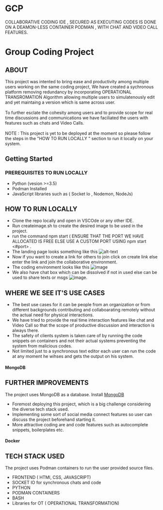 # GCP
COLLABORATIVE CODING IDE , SECURED AS EXECUTING CODES IS DONE ON A DEAMON-LESS CONTAINER PODMAN , WITH CHAT AND VIDEO CALL FEATURES.
# Group Coding Project

## ABOUT
This project was intented to bring ease and productivity among multiple users working on the same coding project, We have created a sychronous platform removing redundancy by incorporating OPERATIONAL TRANSROMATION Algorithm allowing multiple users to simulatenously edit and yet maintaing a version which is same across user.
<br/>
<br/>
To further esclate the cohesity among users and to provide scope for real time discussions and communications we have faciliated the users with features such as chats and Video Calls.
<br/>
<br/>
NOTE : This project is yet to be deployed at the moment so please follow the steps in the "HOW TO RUN LOCALLY " section to run it locally on your system.
## Getting Started

### PREREQUISITES TO RUN LOCALLY 
* Python (vesion >=3.5)
* Podman Installed 
* JavaScript libraries such as ( Socket Io , Nodemon, NodeJs)

## HOW TO RUN LOCALLY 
* Clone the repo locally and open in VSCOde or any other IDE.
* Run createimage.sh to create the desired image to be used in the project.
* run the command npm start ( ENSURE THAT THE PORT WE HAVE ALLOCATED IS FREE ELSE USE A CUSTOM PORT USING npm start <#port> .
* The landing page looks something like this ![alt-text](https://freeimage.host/i/iSFE3G)
* Now if you want to create a link for others to join click on create link else enter the link and join the collaborative environment.
* The coding environment looks like this ![image](https://freeimage.host/i/iSKKcG)
* We also have chat box which can be dissolved if not in used else can be used to share texts or msgs ![image](https://freeimage.host/i/iSfJOQ).

## WHERE WE SEE IT'S USE CASES 
* The best use cases for it can be people from an organization or from different backgrounds contributing and collaboarating remotely without the actual need for physical interactions.
* We have tried to provide the real time interaction features like chat and Video Call so that the scope of productive discussion and interaction is always there.
* The safety of clients system is taken care of by running the code snippets on containers and not their actual systems preventing the system from malicious codes.
* Not limited just to a synchronous text editor each user can run the code at any moment he wihses and gets the output on his system.
#### MongoDB

## FURTHER IMPROVEMENTS
The project uses MongoDB as a database. Install [MongoDB](https://docs.mongodb.com/manual/administration/install-community/)

* Foremost deploying this project, which is a big challenge considering the diverse tech stack used.
* Implementing some sort of social media connect features so user can discuss the project beforehand starting it.
* More attractive coding are and code features such as autocomplete snippets, boilerplates etc.
#### Docker

## TECH STACK USED
The project uses Podman containers to run the user provided source files.

* FRONTEND ( HTMl, CSS, JAVASCRIPT) 
* SOCKET IO for synchronous chats and code
* PYTHON 
* PODMAN CONTAINERS
* BASH
* Libraries for OT ( OPERATIONAL TRANSFORMATION)

